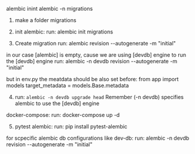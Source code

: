 alembic inint alembic -n migrations

1. make a folder migrations

2. init alembic:
   run: alembic init migrations

3. Create migration
   run: alembic revision --autogenerate -m "initial"

in our case [alembic] is empty, cause we are using [devdb] engine
to run the [devdb] engine
run: alembic -n devdb revision --autogenerate -m "initial"

but in env.py the meatdata should be also set before:
from app import models
target_metadata = models.Base.metadata

4.  run: ``alembic -n devdb upgrade head``
    Remember (-n devdb) specifies alembic to use the [devdb] engine

docker-compose:
run: docker-compose up -d

5. pytest alembic:
run: pip install pytest-alembic


for scpecific alembic db configurations like dev-db:
run: alembic -n devdb revision --autogenerate -m "initial"       